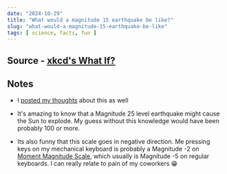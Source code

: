 ```yaml
---
date: "2024-10-29"
title: "What would a magnitude 15 earthquake be like?"
slug: "what-would-a-magnitude-15-earthquake-be-like"
tags: [ science, facts, fun ]
---
```




## Source - [xkcd's What If?][1]

## Notes

* I [posted my thoughts][2] about this as well
* It's amazing to know that a Magnitude 25 level earthquake might cause the Sun to explode. My guess without this knowledge would have been probably 100 or more.
* Its also funny that this scale goes in negative direction. Me pressing keys on my mechanical keyboard is probably a Magnitude -2 on [Moment Magnitude Scale][3], which usually is Magnitude -5 on regular keyboards. I can really relate to pain of my coworkers 😁



  [1]: https://youtu.be/e3uk7jU3RHo?si=SbwHlBPcVPgF5Icu
  [2]: https://mastodon.world/deck/@divinedragon/113302591171580363
  [3]: https://en.wikipedia.org/wiki/Moment_magnitude_scale
